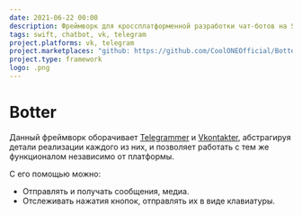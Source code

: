 ```yaml
---
date: 2021-06-22 00:00
description: Фреймворк для кроссплатформенной разработки чат-ботов на Swift. Данный фреймворк оборачивает Telegrammer и Vkontakter, абстрагируя детали реализации каждого из них.
tags: swift, chatbot, vk, telegram
project.platforms: vk, telegram
project.marketplaces: "github: https://github.com/CoolONEOfficial/Botter"
project.type: framework
logo: .png
---
```

# Botter

Данный фреймворк оборачивает [Telegrammer](https://github.com/givip/Telegrammer) и [Vkontakter](/projects/vkontakter), абстрагируя детали реализации каждого из них, и позволяет работать с тем же функционалом независимо от платформы.

С его помощью можно:  
- Отправлять и получать сообщения, медиа.
- Отслеживать нажатия кнопок, отправлять их в виде клавиатуры.
